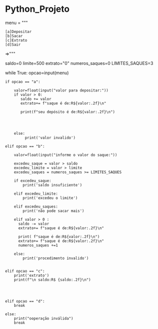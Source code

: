 # Python_Projeto

menu =  """

    [a]Depositar
    [b]Sacar
    [c]Extrato
    [d]Sair

=>"""

saldo=0
limite=500
extrato="0"
numeros_saques=0
LIMITES_SAQUES=3

while True:
    opcao=input(menu)

    if opcao == "a":
         
        valor=float(input("valor para depositar:"))
        if valor > 0:
           saldo += valor
           extrato+= f"saque é de:R${valor:.2f}\n"

           print(f"seu depósito é de:R${valor:.2f}\n")
          

           

        else:
             print('valor invalido')

    elif opcao == "b":

        valor=float(input("informe o valor do saque:"))

        excedeu_saque = valor > saldo 
        excedeu_limite = valor > limite
        excedeu_saques = numeros_saques >= LIMITES_SAQUES     

        if excedeu_saque:
            print('saldo insuficiente')

        elif excedeu_limite:
            print('excedeu o limite')

        elif excedeu_saques:
            print('não pode sacar mais')

        elif valor > 0 :
          saldo -= valor
          extrato+= f"saque é de:R${valor:.2f}\n"

          print( f"saque é de:R${valor:.2f}\n")
          extrato+= f"saque é de:R${valor:.2f}\n"
          numeros_saques +=1

        else:
            print('procedimento invalido')


    elif opcao == "c":
        print('extrato')
        print(f"\n saldo:R$ {saldo:.2f}\n")
        



    elif opcao == "d":
        break     

    else:
        print("ooperação inválida") 
        break




   
